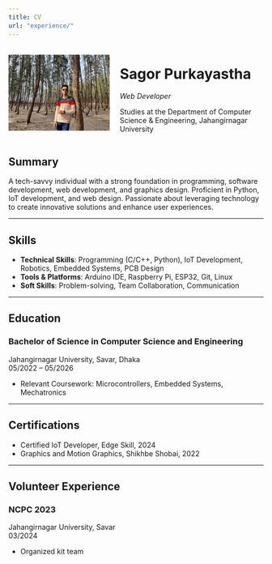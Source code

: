 ```yaml
---
title: CV
url: "experience/"
---
```


<div style="display: flex; align-items: center;">
  <img src="https://raw.githubusercontent.com/Sagor499127/web-image/refs/heads/main/sagor.jpeg" alt="Sagor Purkayastha" style="width: 200px; height: auto; margin-right: 20px;">
  <div>
    <h1>Sagor Purkayastha</h1>
    <p><em>Web Developer</em></p>
    <p>Studies at the Department of Computer Science & Engineering, Jahangirnagar University</p>
  </div>
</div>

## Summary
A tech-savvy individual with a strong foundation in programming, software development, web development, and graphics design. Proficient in Python, IoT development, and web design. Passionate about leveraging technology to create innovative solutions and enhance user experiences.

---

## Skills
- **Technical Skills**: Programming (C/C++, Python), IoT Development, Robotics, Embedded Systems, PCB Design  
- **Tools & Platforms**: Arduino IDE, Raspberry Pi, ESP32, Git, Linux  
- **Soft Skills**: Problem-solving, Team Collaboration, Communication  

---

## Education
### Bachelor of Science in Computer Science and Engineering  
Jahangirnagar University, Savar, Dhaka  
05/2022 – 05/2026  
- Relevant Coursework: Microcontrollers, Embedded Systems, Mechatronics  

---

## Certifications
- Certified IoT Developer, Edge Skill, 2024  
- Graphics and Motion Graphics, Shikhbe Shobai, 2022  

---

## Volunteer Experience
### NCPC 2023  
Jahangirnagar University, Savar  
03/2024  
- Organized kit team  